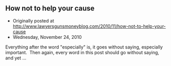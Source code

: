 ## How not to help your cause

 * Originally posted at http://www.lawyersgunsmoneyblog.com/2010/11/how-not-to-help-your-cause
 * Wednesday, November 24, 2010

Everything after the word "especially" is, it goes without saying, especially important.  Then again, every word in this post should go without saying, and yet ...